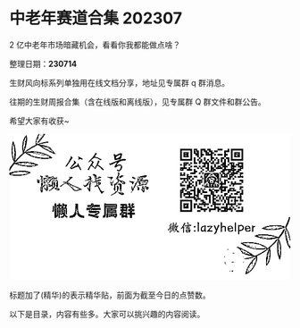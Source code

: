 # 中老年赛道合集 202307

2 亿中老年市场暗藏机会，看看你我都能做点啥？

整理日期：**230714**

 

 

生财风向标系列单独用在线文档分享，地址见专属群 q 群消息。

往期的生财周报合集（含在线版和离线版），见专属群 Q 群文件和群公告。

希望大家有收获~

![](img/zhonglaonian_0003.png)

标题加了(精华)的表示精华贴，前面为截至今日的点赞数。

以下是目录，内容有些多。大家可以挑兴趣的内容阅读。

 

 

 

